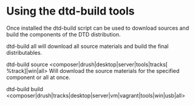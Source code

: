 # Using the dtd-build tools

Once installed the dtd-build script can be used to download sources and build the components of the DTD distribution.

dtd-build all
  will download all source materials and build the final distributables.

dtd-build source <composer|drush|desktop|server|tools|tracks[ %track]|win|all>
  Will download the source materials for the specified component or all at once.

dtd-build build <composer|drush|tracks|desktop|server|vm|vagrant|tools|win|usb|all>
